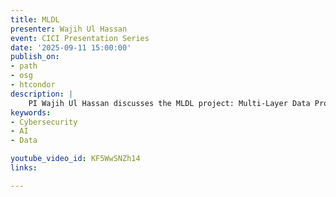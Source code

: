 ```yaml
---
title: MLDL
presenter: Wajih Ul Hassan
event: CICI Presentation Series
date: '2025-09-11 15:00:00'
publish_on:
- path
- osg
- htcondor
description: |
    PI Wajih Ul Hassan discusses the MLDL project: Multi-Layer Data Provenance and Federated Learning for Securing Scientific AI Pipelines. The project aims to build an end-to-end provenance infrastructure that tracks the full dataset lifecycle. This would enable transparency and accountability, and allow for trustworthy, reproducible AI-driven science.
keywords:
- Cybersecurity
- AI
- Data

youtube_video_id: KF5WwSNZh14
links:

---
```

